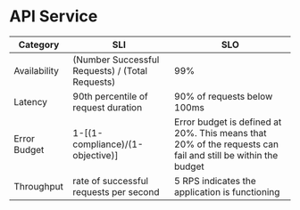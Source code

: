 # API Service

| Category     | SLI | SLO                                                                                                         |
|--------------|-----|-------------------------------------------------------------------------------------------------------------|
| Availability | (Number Successful Requests) / (Total Requests) | 99%                                                                                                         |
| Latency      | 90th percentile of request duration | 90% of requests below 100ms                                                                                 |
| Error Budget | 1-[(1-compliance)/(1-objective)] | Error budget is defined at 20%. This means that 20% of the requests can fail and still be within the budget |
| Throughput   | rate of successful requests per second | 5 RPS indicates the application is functioning                                                              |
